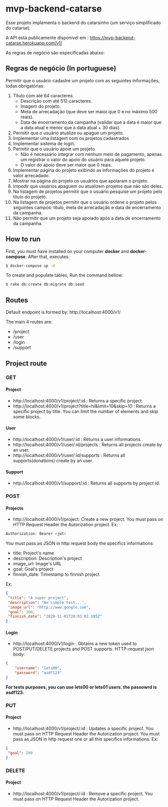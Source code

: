 # mvp-backend-catarse

Esse projeto implementa o backend do catarsinho (um serviço simplificado do catarse). 

A API está publicamente disponível em : https://mvp-backend-catarse.herokuapp.com/v1/

As regras de negócio são especificadas abaixo:

## Regras de negócio (In portuguese)

Permitir que o usuário cadastre um projeto com as seguintes informações, todas obrigatórias:

1. Título com até 64 caracteres.
    * Descrição com até 512 caracteres.
    * Imagem do projeto.
    * Meta de arrecadação (que deve ser maior que 0 e no máximo 500 reais).
    * Data de encerramento da campanha (validar que a data é maior que a data atual e menor que a data atual + 30 dias).
2. Permitir que o usuário atualize ou apague um projeto.
3. Implementar uma listagem com os projetos cadastrados
4. Implementar sistema de login.
5. Permitir que o usuário apoie um projeto.
    * Não é necessário integrar com nenhum meio de pagamento, apenas um registrar o valor do apoio do usuário para aquele projeto.
    * O valor do apoio deve ser maior que 0 reais.
6. Implementar página do projeto exibindo as informações do projeto e valor arrecadado.
7. Mostrar na página do projeto os usuários que apoiaram o projeto.
8. Impedir que usuários apaguem ou atualizem projetos que não são deles.
9. Na listagem de projetos permitir que o usuário pesquise um projeto pelo título do projeto.
10. Na listagem de projetos permitir que o usuário ordene o projeto pelos seguintes campos: título, meta de arrecadação e data de encerramento da campanha.
11. Não permitir que um projeto seja apoiado após a data de encerramento da campanha.

## How to run

First, you must have installed on your computer **docker** and **docker-compose**.
After that, executes:

```sh
$ docker-compose up -d
```

To create and populate tables, Run the command bellow:
```sh
$ rake db:create db:migrate db:seed
```
## Routes

Default endpoint is formed by: http://localhost:4000/v1/

The main 4 routes are:
* /project
* /user
* /login
* /support

## Project route

### GET

#### Project
* http://localhost:4000/v1/project/:id : Returns a specific project.
* http://localhost:4000/v1/project?title=hi&limit=10&skip=10 : Returns a specific project by title. You can limit the number of elements and skip some blocks.

#### User
* http://localhost:4000/v1/user/:id : Returns a user informations.
* http://localhost:4000/v1/user/:id/projects : Returns all projects create by an user.
* http://localhost:4000/v1/user/:id/supports : Returns all supports(donations) create by an user.

#### Support
* http://localhost:4000/v1/support/:id : Returns all supports by project id.

### POST
#### Projects
* http://localhost:4000/v1/project: Create a new project. You must pass on HTTP Request Header the Autorization project. Ex:
```js
Authorization: Bearer <jwt>
```

You must pass as JSON in http request body the specifics informations:
* title: Project's name
* description: Description's project
* image_url: Image's URL
* goal: Goal's project
* finnish_date: Timestamp to finnish project

Ex:
```json
{
 "title": "A super project",
 "description": "An simple test...",
 "image_url": "http://www.google.com",
 "goal": 100,
 "finnish_date": "2020-11-01T20:03:02.185Z"
}
```

#### Login
* http://localhost:4000/v1/login : Obtains a new token used to POST/PUT/DELETE projects and POST supports. HTTP-request json body:

```json
{
	"username": "lets00",
	"password": "asdf123"
}
```

**For tests purposes, you can use lets00 or lets01 users. the passowrd is asdf123.**

### PUT

#### Project
* http://localhost:4000/v1/project/:id : Updates a specific project. You must pass on HTTP Request Header the Autorization project. You must pass as JSON in http request one or all this specifics informations.
Ex:
```json
{
 "goal": 200
}
```

### DELETE
#### Project
* http://localhost:4000/v1/project/:id : Remove a specific project. You must pass on HTTP Request Header the Autorization project.
